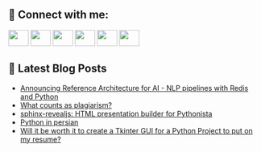 ## 🔎 Connect with me:
[<img height="32" width="40" src="https://cdn.jsdelivr.net/npm/simple-icons@v5/icons/telegram.svg" />](https://t.me/bullbesh)
[<img height="32" width="40" src="https://cdn.jsdelivr.net/npm/simple-icons@v5/icons/vk.svg" />](https://vk.com/bullbesh)
[<img height="32" width="40" src="https://cdn.jsdelivr.net/npm/simple-icons@v5/icons/twitter.svg" />](https://twitter.com/bullbesh1)
[<img height="32" width="40" src="https://cdn.jsdelivr.net/npm/simple-icons@v5/icons/instagram.svg" />](https://www.instagram.com/bullbesh)
[<img height="32" width="40" src="https://cdn.jsdelivr.net/npm/simple-icons@v5/icons/reddit.svg" />](https://www.reddit.com/user/bullbesh)
[<img height="32" width="40" src="https://cdn.jsdelivr.net/npm/simple-icons@v5/icons/youtube.svg" />](https://www.youtube.com/channel/UCtfjRs6uzgq5mfm8S06WTcg)

## 📕 Latest Blog Posts
<!-- BLOG-POST-LIST:START -->
- [Announcing Reference Architecture for AI - NLP pipelines with Redis and Python](https://www.reddit.com/r/Python/comments/vdp6fl/announcing_reference_architecture_for_ai_nlp/)
- [What counts as plagiarism?](https://www.reddit.com/r/Python/comments/vdp3kb/what_counts_as_plagiarism/)
- [sphinx-revealjs: HTML presentation builder for Pythonista](https://www.reddit.com/r/Python/comments/vdopqj/sphinxrevealjs_html_presentation_builder_for/)
- [Python in persian](https://www.reddit.com/r/Python/comments/vdm4g4/python_in_persian/)
- [Will it be worth it to create a Tkinter GUI for a Python Project to put on my resume?](https://www.reddit.com/r/Python/comments/vdm0d8/will_it_be_worth_it_to_create_a_tkinter_gui_for_a/)
<!-- BLOG-POST-LIST:END -->
